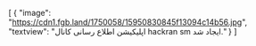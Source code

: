 [
  {
    "image": "https://cdn1.fgb.land/1750058/15950830845f13094c14b56.jpg",
    "textview": "اپلیکیشن اطلاع رسانی کانال hackran sm ایجاد شد."
  }
]
